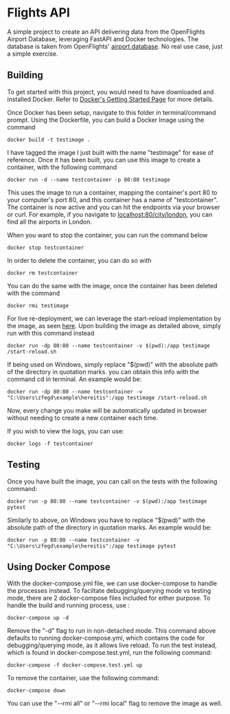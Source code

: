 # Flights API
A simple project to create an API delivering data from the OpenFlights Airport Database, leveraging FastAPI and Docker technologies. The database is taken from OpenFlights' [airport database](https://raw.githubusercontent.com/jpatokal/openflights/master/data/airports.dat). No real use case, just a simple exercise.

## Building
To get started with this project, you would need to have downloaded and installed Docker. Refer to [Docker's Getting Started Page](https://docs.docker.com/get-started/) for more details.  

Once Docker has been setup, navigate to this folder in terminal/command prompt. Using the Dockerfile, you can build a Docker Image using the command 

```
docker build -t testimage .
```

I have tagged the image I just built with the name "testimage" for ease of reference. Once it has been built, you can use this image to create a container, with the following command

```
docker run -d --name testcontainer -p 80:80 testimage
```

This uses the image to run a container, mapping the container's port 80 to your computer's port 80, and this container has a name of "testcontainer". The container is now active and you can hit the endpoints via your browser or curl. For example, if you navigate to [localhost:80/city/london](localhost:80/city/london), you can find all the airports in London.  

When you want to stop the container, you can run the command below

```
docker stop testcontainer
```

In order to delete the container, you can do so with

```
docker rm testcontainer
```

You can do the same with the image, once the container has been deleted with the command 

```
docker rmi testimage
```

For live re-deployment, we can leverage the start-reload implementation by the image, as seen [here](https://github.com/tiangolo/uvicorn-gunicorn-docker#development-live-reload). Upon building the image as detailed above, simply run with this command instead

```
docker run -dp 80:80 --name testcontainer -v $(pwd):/app testimage /start-reload.sh
```

If being used on Windows, simply replace "$(pwd)" with the absolute path of the directory in quotation marks. you can obtain this info with the command cd in terminal.
An example would be:

```
docker run -dp 80:80 --name testcontainer -v "C:\Users\zfegd\example\hereitis":/app testimage /start-reload.sh
```

Now, every change you make will be automatically updated in browser without needing to create a new container each time.  

If you wish to view the logs, you can use:

```
docker logs -f testcontainer
```

## Testing

Once you have built the image, you can call on the tests with the following command:

```
docker run -p 80:80 --name testcontainer -v $(pwd):/app testimage pytest
```

Similarly to above, on Windows you have to replace "$(pwd)" with the absolute path of the directory in quotation marks. An example would be:

```
docker run -p 80:80 --name testcontainer -v "C:\Users\zfegd\example\hereitis":/app testimage pytest
```

## Using Docker Compose

With the docker-compose.yml file, we can use docker-compose to handle the processes instead. To faciltate debugging/querying mode vs testing mode, there are 2 docker-compose files included for either purpose. To handle the build and running process, use :

```
docker-compose up -d
```

Remove the "-d" flag to run in non-detached mode. This command above defaults to running docker-compose.yml, which contains the code for debugging/querying mode, as it allows live reload. To run the test instead, which is found in docker-compose.test.yml, run the following command:

```
docker-compose -f docker-compose.test.yml up
```

To remove the container, use the following command:

```
docker-compose down
```

You can use the "--rmi all" or "--rmi local" flag to remove the image as well.

